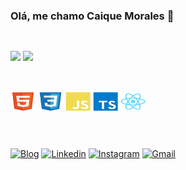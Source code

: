 ### Olá, me chamo Caique Morales 👋
##
<br>
 
<div>
	<img height="180px" src="https://github-readme-stats.vercel.app/api?username=CaiqueTech&show_icons=true&include_all_commits=true&theme=tokyonight" />
	<img height="180px" src="https://github-readme-stats.vercel.app/api/top-langs/?username=CaiqueTech&theme=tokyonight" />
</div>
  
##
<br>
  
<div>
	<img title="HTML" align="center" alt="HTML" height="30" width="40" src="https://raw.githubusercontent.com/devicons/devicon/master/icons/html5/html5-original.svg">
	<img title="CSS" align="center" alt="CSS" height="30" width="40" src="https://raw.githubusercontent.com/devicons/devicon/master/icons/css3/css3-original.svg">
	<img title="JAVASCRIPT" align="center" alt="JAVASCRIPT" height="30" width="40" src="https://raw.githubusercontent.com/devicons/devicon/master/icons/javascript/javascript-plain.svg">
	<img title="TYPESCRIPT" align="center" alt="TYPESCRIPT" height="30" width="40" src="https://raw.githubusercontent.com/devicons/devicon/master/icons/typescript/typescript-plain.svg">
	<img title="REACT" align="center" alt="REACT" height="30" width="40" src="https://raw.githubusercontent.com/devicons/devicon/master/icons/react/react-original.svg">
</div>

##
<br>

[![Blog](https://img.shields.io/website?label=caiquemorales.netlify.app&style=for-the-badge&url=https://caiquemorales.netlify.app/)](https://caiquemorales.netlify.app)
[![Linkedin](https://img.shields.io/badge/LinkedIn-0077B5?style=for-the-badge&logo=linkedin&logoColor=white)](https://www.linkedin.com/in/caique-morales/)
[![Instagram](https://img.shields.io/badge/Instagram-E4405F?style=for-the-badge&logo=instagram&logoColor=white)](https://www.instagram.com/caique_brad/)
[![Gmail](https://img.shields.io/badge/Gmail-D14836?style=for-the-badge&logo=gmail&logoColor=white)](mailto:dev.caiquemorales@gmail.com)
